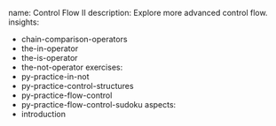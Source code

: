 name: Control Flow II
description: Explore more advanced control flow.
insights:
  - chain-comparison-operators
  - the-in-operator
  - the-is-operator
  - the-not-operator
exercises:
  - py-practice-in-not
  - py-practice-control-structures
  - py-practice-flow-control
  - py-practice-flow-control-sudoku
aspects:
  - introduction
 
